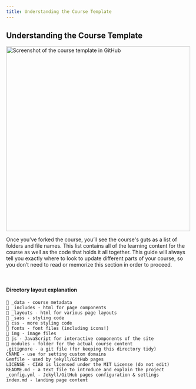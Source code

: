 ```yaml
---
title: Understanding the Course Template
---
```


## Understanding the Course Template

<img src="/course-in-a-box/img/course-template.png" alt="Screenshot of the course template in GitHub" width="500px"/>

Once you’ve forked the course, you’ll see the course's guts as a list of folders and file names. This list contains all of the learning content for the course as well as the code that holds it all together. This guide will always tell you exactly where to look to update different parts of your course, so you don’t need to read or memorize this section in order to proceed.

<br>

#### Directory layout explanation

```
📁 _data - course metadata 
📁 _includes - html for page components
📁 _layouts - html for various page layouts
📁 _sass - styling code
📁 css - more styling code
📁 fonts - font files (including icons!)
📁 img - image files
📁 js - JavaScript for interactive components of the site
📁 modules - folder for the actual course content
.gitignore - a git file (for keeping this directory tidy)
CNAME - use for setting custom domains
Gemfile - used by jekyll/GitHub pages
LICENSE - CIAB is licensed under the MIT License (do not edit)
README.md - a text file to introduce and explain the project
_config.yml - Jekyll/GitHub pages configuration & settings
index.md - landing page content
```
